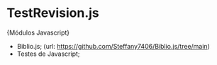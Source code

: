 # TestRevision.js
{Módulos Javascript}
- Biblio.js; (url: https://github.com/Steffany7406/Biblio.js/tree/main)
- Testes de Javascript;
